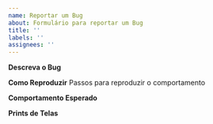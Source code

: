 ```yaml
---
name: Reportar um Bug
about: Formulário para reportar um Bug
title: ''
labels: ''
assignees: ''
---
```


**Descreva o Bug**
 
**Como Reproduzir**
Passos para reproduzir o comportamento
 
**Comportamento Esperado**
 
**Prints de Telas**
 
 
